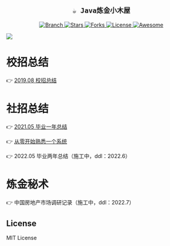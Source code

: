 <h2 align="center"><code>☕ Java炼金小木屋</code></h2>

<p align="center">
  <a href="https://github.com/mio4/Java-Gold.git">
    <img src="https://img.shields.io/badge/Branch-master-green.svg?longCache=true"
        alt="Branch">
  </a>
  <a href="https://github.com/mio4/Java-Gold/stargazers">
    <img src="https://img.shields.io/github/stars/mio4/Java-Gold"
        alt="Stars">
  </a>
    <a href="https://github.com/mio4/Java-Gold/network/members">
    <img src="https://img.shields.io/github/forks/mio4/Java-Gold"
        alt="Forks">
  </a>
  <a href="https://github.com/mio4/Java-Gold">
    <img src="https://img.shields.io/badge/License-GNU-blue.svg?longCache=true"
        alt="License">
  </a>
   <a href="https://github.com/mio4/Java-Gold">
   <img src="https://cdn.rawgit.com/sindresorhus/awesome/d7305f38d29fed78fa85652e3a63e154dd8e8829/media/badge.svg"
        alt="Awesome">
  </a>
</p>

![](01-campus/readme_pics/header.png)







# 校招总结

:point_right:  [2019.08 校招总结](https://github.com/mio4/Java-Gold/blob/master/01-campus/2019-campus-interview.md)



# 社招总结

:point_right:  [2021.05 毕业一年总结](https://github.com/mio4/Java-Gold/blob/master/010-social/one-year.md)

:point_right:  [从零开始熟悉一个系统](https://github.com/mio4/Java-Gold/blob/master/010-social/learn-system.md)

:point_right: 2022.05 毕业两年总结（施工中，ddl：2022.6）

# 炼金秘术

:point_right: 中国房地产市场调研记录（施工中，ddl：2022.7）


## License

MIT License
